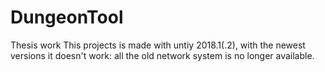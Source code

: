 # DungeonTool
Thesis work
This projects is made with untiy 2018.1(.2), with the newest versions it doesn't work: all the old network system is no longer available.
